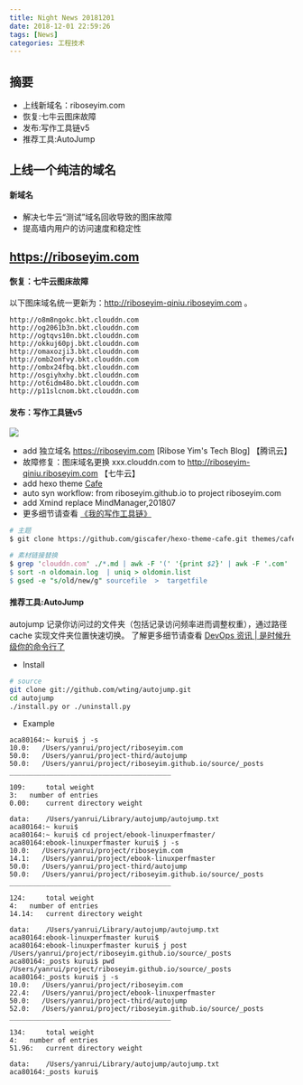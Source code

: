 ```yaml
---
title: Night News 20181201
date: 2018-12-01 22:59:26
tags: [News]
categories: 工程技术
---
```

## 摘要
- 上线新域名：riboseyim.com
- 恢复:七牛云图床故障
- 发布:写作工具链v5
- 推荐工具:AutoJump
<!--more-->

## 上线一个纯洁的域名

#### 新域名

- 解决七牛云“测试”域名回收导致的图床故障
- 提高墙内用户的访问速度和稳定性

## https://riboseyim.com

#### 恢复：七牛云图床故障

以下图床域名统一更新为：http://riboseyim-qiniu.riboseyim.com 。

```
http://o8m8ngokc.bkt.clouddn.com
http://og2061b3n.bkt.clouddn.com
http://ogtqvs10n.bkt.clouddn.com
http://okkuj60pj.bkt.clouddn.com
http://omaxozji3.bkt.clouddn.com
http://omb2onfvy.bkt.clouddn.com
http://ombx24fbq.bkt.clouddn.com
http://osgiyhxhy.bkt.clouddn.com
http://ot6idm48o.bkt.clouddn.com
http://p11slcnom.bkt.clouddn.com
```

#### 发布：写作工具链v5

![](http://riboseyim-qiniu.riboseyim.com/Writer_Tools_Chain_5.png)

- add 独立域名 https://riboseyim.com [Ribose Yim's Tech Blog] 【腾讯云】
- 故障修复：图床域名更换 xxx.clouddn.com to http://riboseyim-qiniu.riboseyim.com 【七牛云】
- add hexo theme [Cafe](https://github.com/giscafer/hexo-theme-cafe)
- auto syn workflow: from riboseyim.github.io to project riboseyim.com
- add Xmind replace MindManager,201807
- 更多细节请查看 [《我的写作工具链》](https://riboseyim.github.io/2017/06/03/Writing-WriterToolChain/)

```perl
# 主题
$ git clone https://github.com/giscafer/hexo-theme-cafe.git themes/cafe

# 素材链接替换
$ grep 'clouddn.com' ./*.md | awk -F '(' '{print $2}' | awk -F '.com' '{print $1}' > oldomain.log
$ sort -n oldomain.log  | uniq > oldomin.list
$ gsed -e "s/old/new/g" sourcefile  >  targetfile
```

#### 推荐工具:AutoJump

autojump 记录你访问过的文件夹（包括记录访问频率进而调整权重），通过路径 cache 实现文件夹位置快速切换。
了解更多细节请查看 [DevOps 资讯 | 是时候升级你的命令行了](https://riboseyim.com/2018/09/03/Linux-Commands-New/)

- Install

```bash
# source
git clone git://github.com/wting/autojump.git
cd autojump
./install.py or ./uninstall.py
```

- Example

```
aca80164:~ kurui$ j -s
10.0:	/Users/yanrui/project/riboseyim.com
50.0:	/Users/yanrui/project-third/autojump
50.0:	/Users/yanrui/project/riboseyim.github.io/source/_posts
________________________________________

109:	 total weight
3:	 number of entries
0.00:	 current directory weight

data:	 /Users/yanrui/Library/autojump/autojump.txt
aca80164:~ kurui$
aca80164:~ kurui$ cd project/ebook-linuxperfmaster/
aca80164:ebook-linuxperfmaster kurui$ j -s
10.0:	/Users/yanrui/project/riboseyim.com
14.1:	/Users/yanrui/project/ebook-linuxperfmaster
50.0:	/Users/yanrui/project-third/autojump
50.0:	/Users/yanrui/project/riboseyim.github.io/source/_posts
________________________________________

124:	 total weight
4:	 number of entries
14.14:	 current directory weight

data:	 /Users/yanrui/Library/autojump/autojump.txt
aca80164:ebook-linuxperfmaster kurui$
aca80164:ebook-linuxperfmaster kurui$ j post
/Users/yanrui/project/riboseyim.github.io/source/_posts
aca80164:_posts kurui$ pwd
/Users/yanrui/project/riboseyim.github.io/source/_posts
aca80164:_posts kurui$ j -s
10.0:	/Users/yanrui/project/riboseyim.com
22.4:	/Users/yanrui/project/ebook-linuxperfmaster
50.0:	/Users/yanrui/project-third/autojump
52.0:	/Users/yanrui/project/riboseyim.github.io/source/_posts
________________________________________

134:	 total weight
4:	 number of entries
51.96:	 current directory weight

data:	 /Users/yanrui/Library/autojump/autojump.txt
aca80164:_posts kurui$

```
